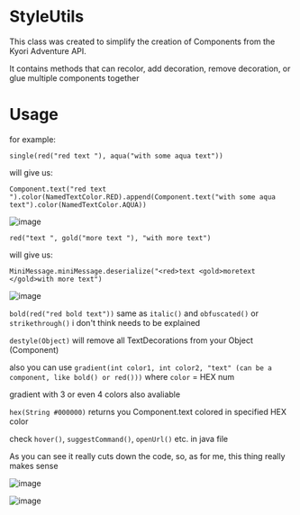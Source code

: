# StyleUtils
This class was created to simplify the creation of Components from the Kyori Adventure API.

It contains methods that can recolor, add decoration, remove decoration, or glue multiple components together

# Usage
for example:

`single(red("red text "), aqua("with some aqua text"))`

will give us:

`Component.text("red text ").color(NamedTextColor.RED).append(Component.text("with some aqua text").color(NamedTextColor.AQUA))`

![image](https://user-images.githubusercontent.com/102028245/235480188-a33a0ed9-d717-43c5-a7d1-51bdd56b15f7.png)


`red("text ", gold("more text "), "with more text")`

will give us:

`MiniMessage.miniMessage.deserialize("<red>text <gold>moretext </gold>with more text")` 


![image](https://user-images.githubusercontent.com/102028245/235476435-bb87d098-8127-4fa2-a5c5-7d75764c7a9d.png)


`bold(red("red bold text"))` same as `italic()` and `obfuscated()` or `strikethrough()` i don't think needs to be explained

`destyle(Object)` will remove all TextDecorations from your Object (Component)

also you can use `gradient(int color1, int color2, "text" (can be a component, like bold() or red()))` where `color` = HEX num

gradient with 3 or even 4 colors also avaliable

`hex(String #000000)` returns you Component.text colored in specified HEX color

check `hover()`, `suggestCommand()`, `openUrl()` etc. in java file

As you can see it really cuts down the code, so, as for me, this thing really makes sense

![image](https://user-images.githubusercontent.com/102028245/235472856-184671a0-b9d6-4296-bdb2-eb4a2d758a9d.png)

![image](https://user-images.githubusercontent.com/102028245/235480718-a4210b92-1be8-47d6-8330-60e1e960f920.png)

